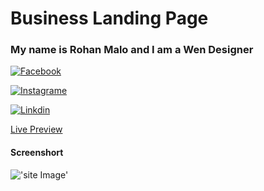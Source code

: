 # Business Landing Page


### My name is **Rohan Malo** and I am a Wen **Designer**
[![ Facebook ](https://img.shields.io/badge/Reach%20me-Facebook-blue)](https://www.facebook.com)

[![ Instagrame ](https://img.shields.io/badge/Reach%20me-instagrame-important)](https://www.instagram.com/code.rohan127/)

[![ Linkdin ](https://img.shields.io/badge/Reach%20me-Linkdin-blue)](https://www.linkedin.com/in/rohan-malo-1bb400184/)

[Live Preview](https://busniesspage.netlify.app/)



#### Screenshort

!['site Image'](./project_build.png 'full Image')